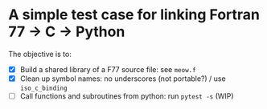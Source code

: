 # A simple test case for linking Fortran 77 -> C -> Python

The objective is to:

- [x] Build a shared library of a F77 source file: see `meow.f`
- [x] Clean up symbol names: no underscores (not portable?) / use
    `iso_c_binding`
- [ ] Call functions and subroutines from python: run `pytest -s` (WIP)
